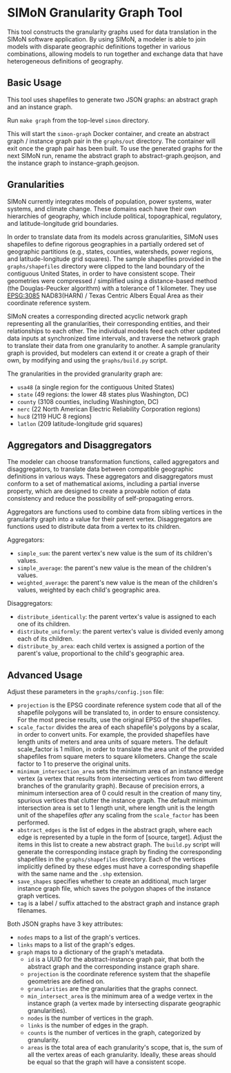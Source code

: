 # SIMoN Granularity Graph Tool

This tool constructs the granularity graphs used for data translation in the SIMoN software application. By using SIMoN, a modeler is able to join models with disparate geographic definitions together in various combinations, allowing models to run together and exchange data that have heterogeneous definitions of geography.

## Basic Usage

This tool uses shapefiles to generate two JSON graphs: an abstract graph and an instance graph.

Run `make graph` from the top-level `simon` directory.

This will start the `simon-graph` Docker container, and create an abstract graph / instance graph pair in the `graphs/out` directory. The container will exit once the graph pair has been built. To use the generated graphs for the next SIMoN run, rename the abstract graph to abstract-graph.geojson, and the instance graph to instance-graph.geojson.

## Granularities

SIMoN currently integrates models of population, power systems, water systems, and climate change. These domains each have their own hierarchies of geography, which include political, topographical, regulatory, and latitude-longitude grid boundaries.

In order to translate data from its models across granularities, SIMoN uses shapefiles to define rigorous geographies in a partially ordered set of geographic partitions (e.g., states, counties, watersheds, power regions, and latitude-longitude grid squares). The sample shapefiles provided in the `graphs/shapefiles` directory were clipped to the land boundary of the contiguous United States, in order to have consistent scope. Their geometries were compressed / simplified using a distance-based method (the Douglas-Peucker algorithm) with a tolerance of 1 kilometer. They use [EPSG:3085](https://epsg.io/3085-1901) NAD83(HARN) / Texas Centric Albers Equal Area as their coordinate reference system.

SIMoN creates a corresponding directed acyclic network graph representing all the granularities, their corresponding entities, and their relationships to each other. The individual models feed each other updated data inputs at synchronized time intervals, and traverse the network graph to translate their data from one granularity to another. A sample granularity graph is provided, but modelers can extend it or create a graph of their own, by modifying and using the `graphs/build.py` script.

The granularities in the provided granularity graph are:
  * `usa48` (a single region for the contiguous United States)
  * `state` (49 regions: the lower 48 states plus Washington, DC)
  * `county` (3108 counties, including Washington, DC)
  * `nerc` (22 North American Electric Reliability Corporation regions)
  * `huc8` (2119 HUC 8 regions)
  * `latlon` (209 latitude-longitude grid squares)

## Aggregators and Disaggregators

The modeler can choose transformation functions, called aggregators and disaggregators, to translate data between compatible geographic definitions in various ways. These aggregators and disaggregators must conform to a set of mathematical axioms, including a partial inverse property, which are designed to create a provable notion of data consistency and reduce the possibility of self-propagating errors.

Aggregators are functions used to combine data from sibling vertices in the granularity graph into a value for their parent vertex. Disaggregators are functions used to distribute data from a vertex to its children.

Aggregators:
* `simple_sum`: the parent vertex's new value is the sum of its children's values.
* `simple_average`: the parent's new value is the mean of the children's values.
* `weighted_average`: the parent's new value is the mean of the children's values, weighted by each child's geographic area.

Disaggregators:
* `distribute_identically`: the parent vertex's value is assigned to each one of its children.
* `distribute_uniformly`: the parent vertex's value is divided evenly among each of its children.
* `distribute_by_area`: each child vertex is assigned a portion of the parent's value, proportional to the child's geographic area.

## Advanced Usage

Adjust these parameters in the `graphs/config.json` file:

* `projection` is the EPSG coordinate reference system code that all of the shapefile polygons will be translated to, in order to ensure consistency. For the most precise results, use the original EPSG of the shapefiles.
* `scale_factor` divides the area of each shapefile's polygons by a scalar, in order to convert units. For example, the provided shapefiles have length units of meters and area units of square meters. The default scale_factor is 1 million, in order to translate the area unit of the provided shapefiles from square meters to square kilometers. Change the scale factor to 1 to preserve the original units.
* `minimum_intersection_area` sets the minimum area of an instance wedge vertex (a vertex that results from intersecting vertices from two different branches of the granularity graph). Because of precision errors, a minimum intersection area of 0 could result in the creation of many tiny, spurious vertices that clutter the instance graph. The default minimum intersection area is set to 1 length unit, where length unit is the length unit of the shapefiles *after* any scaling from the `scale_factor` has been performed.
* `abstract_edges` is the list of edges in the abstract graph, where each edge is represented by a tuple in the form of [source, target]. Adjust the items in this list to create a new abstract graph. The `build.py` script will generate the corresponding instace graph by finding the corresponding shapefiles in the `graphs/shapefiles` directory. Each of the vertices implicitly defined by these edges must have a corresponding shapefile with the same name and the `.shp` extension.
* `save_shapes` specifies whether to create an additional, much larger instance graph file, which saves the polygon shapes of the instance graph vertices.
* `tag` is a label / suffix attached to the abstract graph and instance graph filenames.

Both JSON graphs have 3 key attributes:
* `nodes` maps to a list of the graph's vertices.
* `links` maps to a list of the graph's edges.
* `graph` maps to a dictionary of the graph's metadata.
    * `id` is a UUID for the abstract-instance graph pair, that both the abstract graph and the corresponding instance graph share.
    * `projection` is the coordinate reference system that the shapefile geometries are defined on.
    * `granularities` are the granularities that the graphs connect.
    * `min_intersect_area` is the minimum area of a wedge vertex in the instance graph (a vertex made by intersecting disparate geographic granularities).
    * `nodes` is the number of vertices in the graph.
    * `links` is the number of edges in the graph.
    * `counts` is the number of vertices in the graph, categorized by granularity.
    * `areas` is the total area of each granularity's scope, that is, the sum of all the vertex areas of each granularity. Ideally, these areas should be equal so that the graph will have a consistent scope.

